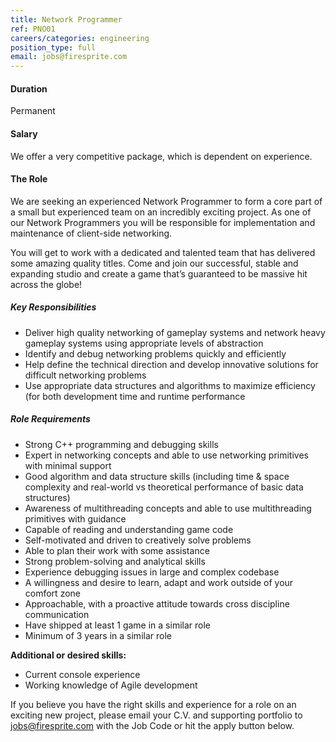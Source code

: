 ```yaml
---
title: Network Programmer
ref: PNO01
careers/categories: engineering
position_type: full
email: jobs@firesprite.com
---
```

#### Duration

Permanent

#### Salary

We offer a very competitive package, which is dependent on experience.

#### The Role

We are seeking an experienced Network Programmer to form a core part of a small but experienced team on an incredibly exciting project. As one of our Network Programmers you will be responsible for implementation and maintenance of client-side networking.

You will get to work with a dedicated and talented team that has delivered some amazing quality titles. Come and join our successful, stable and expanding studio and create a game that’s guaranteed to be massive hit across the globe!

##### Key Responsibilities

* Deliver high quality networking of gameplay systems and network heavy gameplay systems using appropriate levels of abstraction
* Identify and debug networking problems quickly and efficiently
* Help define the technical direction and develop innovative solutions for difficult networking problems
* Use appropriate data structures and algorithms to maximize efficiency (for both development time and runtime performance

##### Role Requirements

* Strong C++ programming and debugging skills
* Expert in networking concepts and able to use networking primitives with minimal support
* Good algorithm and data structure skills (including time & space complexity and real-world vs theoretical performance of basic data structures)
* Awareness of multithreading concepts and able to use multithreading primitives with guidance
* Capable of reading and understanding game code
* Self-motivated and driven to creatively solve problems
* Able to plan their work with some assistance
* Strong problem-solving and analytical skills
* Experience debugging issues in large and complex codebase
* A willingness and desire to learn, adapt and work outside of your comfort zone
* Approachable, with a proactive attitude towards cross discipline communication
* Have shipped at least 1 game in a similar role
* Minimum of 3 years in a similar role

**Additional or desired skills:**

* Current console experience
* Working knowledge of Agile development

If you believe you have the right skills and experience for a role on an exciting new project, please email your C.V. and supporting portfolio to jobs@firesprite.com with the Job Code or hit the apply button below.